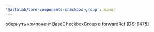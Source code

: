 ```yaml
---
'@alfalab/core-components-checkbox-group': minor
---
```


обернуть компонент BaseCheckboxGroup в forwardRef [DS-9475]
